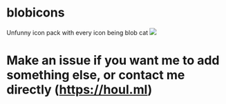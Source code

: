 # blobicons
Unfunny icon pack with every icon being blob cat
<img src="https://raw.githubusercontent.com/ItsHoul/blobicons/main/blobicons.png">

# Make an issue if you want me to add something else, or contact me directly (https://houl.ml)
